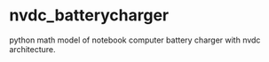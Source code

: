 # nvdc_batterycharger
python math model of notebook computer battery charger with nvdc architecture.
